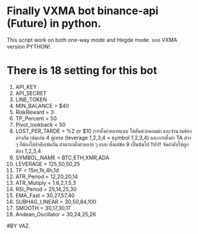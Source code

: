 # Finally VXMA bot binance-api (Future) in python.
This script work on both one-way mode and Hegde mode.
บอท VXMA version PYTHON!.
# There is 18 setting for this bot
1. API_KEY
2. API_SECRET
3. LINE_TOKEN
4. MIN_BALANCE = $40
5. RiskReward = 3
6. TP_Percent = 50
7. Pivot_lookback = 50
8. LOST_PER_TARDE = %2 or $10
การตั้งค่าหลายแบบ ให้คั่นด้วยคอมม่า และจำนวนต้องตรงกัน เช่นเล่น 4 คู่เทรด (leverage 1,2,3,4 = symbol 1,2,3,4) และการตั้งค่า TA ต่าง ๆ ก็ต้องไล่ลำดับเช่นกัน สามารถตั้งค่าหลาย ๆ แบบ ตั้งแต่ข้อ 9 เป็นต้นไป  !!ย้ำ!! จัดลำดับให้ถูกต้อง 1,2,3,4
9. SYMBOL_NAME = BTC,ETH,XMR,ADA  
10. LEVERAGE = 125,50,50,25
11. TF = 15m,1h,4h,1d
12. ATR_Period = 12,20,20,14
13. ATR_Mutiply = 1.6,2,1.5,3
14. RSI_Period = 25,14,25,30
15. EMA_Fast = 30,27,57,40
16. SUBHAG_LINEAR = 30,50,84,100
17. SMOOTH = 30,17,30,17
18. Andean_Oscillator = 30,24,25,26

#BY VAZ.
